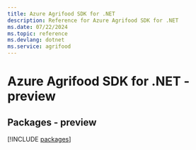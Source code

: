 ```yaml
---
title: Azure Agrifood SDK for .NET
description: Reference for Azure Agrifood SDK for .NET
ms.date: 07/22/2024
ms.topic: reference
ms.devlang: dotnet
ms.service: agrifood
---
```

# Azure Agrifood SDK for .NET - preview
## Packages - preview
[!INCLUDE [packages](agrifood-index.md)]